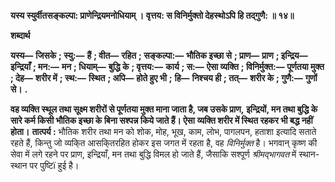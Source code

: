 **यस्य स्युर्वीतसङ्कल्पा: प्राणेन्द्रियमनोधियाम् ।** **वृत्तय: स विनिर्मुक्तो देहस्थोऽपि हि तद्गुणै: ॥ १४॥** 

**शब्दार्थ** 

**यस्य—** **जिसके** **; स्यु:—** **हैं** **; वीत—** **रहित** **; सङ्कल्पा:—** **भौतिक इच्छा से** **; प्राण—** **प्राण** **; इन्द्रिय—** **इन्द्रियाँ** **; मन:—** **मन** **; धियाम्—** **बुद्धि के** **; वृत्तय:—** **कार्य** **; स:—** **ऐसा व्यक्ति** **; विनिर्मुक्त:—** **पूर्णतया मुक्त** **; देह—** **शरीर में** **; स्थ:—** **स्थित** **; अपि—** **होते हुए भी** **;** **हि—** **निश्चय ही** **; तत्—** **शरीर के** **; गुणै:—** **गुणों से।** **.** 

**वह व्यक्ति स्थूल तथा सूक्ष्म शरीरों से पूर्णतया मुक्त माना जाता है, जब उसके प्राण,** **इन्द्रियों, मन तथा बुद्धि के सारे कर्म किसी भौतिक इच्छा के बिना सश्पन्न किये जाते हैं। ऐसा** **व्यक्ति शरीर में स्थित रहकर भी बद्ध नहीं होता।** **तात्पर्य :** भौतिक शरीर तथा मन को शोक, मोह, भूख, काम, लोभ, पागलपन, हताशा इत्यादि सताते रहते हैं, किन्तु जो व्यकि्त आसकि्तरहित होकर इस जगत में रहता है, वह *विनिर्मुक्त* है। भगवान् कृष्ण की सेवा में लगे रहने पर प्राण, इन्द्रियाँ, मन तथा बुद्धि विमल हो जाते हैं, जैसाकि सश्पूर्ण *श्रीमद्भागवत* में स्थान-स्थान पर पुष्टिï हुई है।  